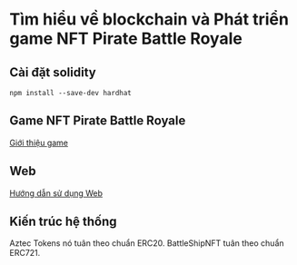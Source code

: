 # **Tìm hiểu về blockchain và Phát triển game NFT Pirate Battle Royale**

## Cài đặt solidity
```
npm install --save-dev hardhat
```
## Game NFT Pirate Battle Royale
[Giới thiệu game](https://github.com/hung14102001/SE06-24.2/blob/master/Documents/Game%20Instruction.MD)

## Web
[Hướng dẫn sử dụng Web](https://github.com/hung14102001/SE06-24.2/blob/master/Documents/Web%20Instruction.MD)

## Kiến trúc hệ thống
Aztec Tokens nó tuân theo chuẩn ERC20. BattleShipNFT tuân theo chuẩn ERC721.


